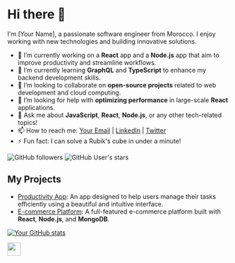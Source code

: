# Hi there 👋

I'm [Your Name], a passionate software engineer from Morocco. I enjoy working with new technologies and building innovative solutions.

- 🔭 I’m currently working on a **React** app and a **Node.js** app that aim to improve productivity and streamline workflows.
- 🌱 I’m currently learning **GraphQL** and **TypeScript** to enhance my backend development skills.
- 👯 I’m looking to collaborate on **open-source projects** related to web development and cloud computing.
- 🤔 I’m looking for help with **optimizing performance** in large-scale **React** applications.
- 💬 Ask me about **JavaScript**, **React**, **Node.js**, or any other tech-related topics!
- 📫 How to reach me: [Your Email](mailto:youremail@example.com) | [LinkedIn](https://www.linkedin.com/in/yourprofile) | [Twitter](https://twitter.com/yourprofile)
- ⚡ Fun fact: I can solve a Rubik's cube in under a minute!

![GitHub followers](https://img.shields.io/github/followers/your-username?label=Follow&style=social)
![GitHub User's stars](https://img.shields.io/github/stars/your-username?affiliations=OWNER%2CCOLLABORATOR&style=social)

## My Projects

- [Productivity App](https://github.com/your-username/productivity-app): An app designed to help users manage their tasks efficiently using a beautiful and intuitive interface.
- [E-commerce Platform](https://github.com/your-username/e-commerce-platform): A full-featured e-commerce platform built with **React**, **Node.js**, and **MongoDB**.

[![Your GitHub stats](https://github-readme-stats.vercel.app/api?username=your-username&show_icons=true&theme=radical)](https://github.com/your-username)

<img src="https://your-image-url.gif" width="30px">

